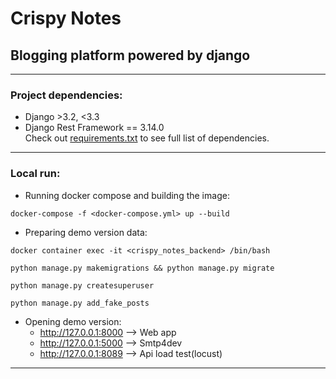 # Crispy Notes
## Blogging platform powered by django

---

### Project dependencies:
* Django >3.2, <3.3
* Django Rest Framework == 3.14.0  
Check out [requirements.txt](requirements.txt) to see full list of dependencies.

---

### Local run:
* Running docker compose and building the image:
```shell
docker-compose -f <docker-compose.yml> up --build
```
* Preparing demo version data:
```shell
docker container exec -it <crispy_notes_backend> /bin/bash
```
```shell
python manage.py makemigrations && python manage.py migrate
```
```shell
python manage.py createsuperuser
```
```shell
python manage.py add_fake_posts
```
* Opening demo version:
    * http://127.0.0.1:8000 --> Web app
    * http://127.0.0.1:5000 --> Smtp4dev
    * http://127.0.0.1:8089 --> Api load test(locust)

---
